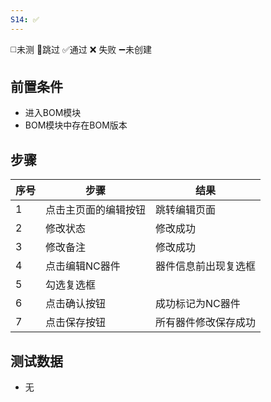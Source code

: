 ```yaml
---
S14: ✅
---
```

◻️未测    🚫跳过     ✅通过    ❌ 失败    ➖未创建

## 前置条件

- 进入BOM模块
- BOM模块中存在BOM版本

## 步骤

| 序号  | 步骤         | 结果         |
| --- | ---------- | ---------- |
| 1   | 点击主页面的编辑按钮 | 跳转编辑页面     |
| 2   | 修改状态       | 修改成功       |
| 3   | 修改备注       | 修改成功       |
| 4   | 点击编辑NC器件   | 器件信息前出现复选框 |
| 5   | 勾选复选框      |            |
| 6   | 点击确认按钮     | 成功标记为NC器件  |
| 7   | 点击保存按钮     | 所有器件修改保存成功 |

## 测试数据

- 无
